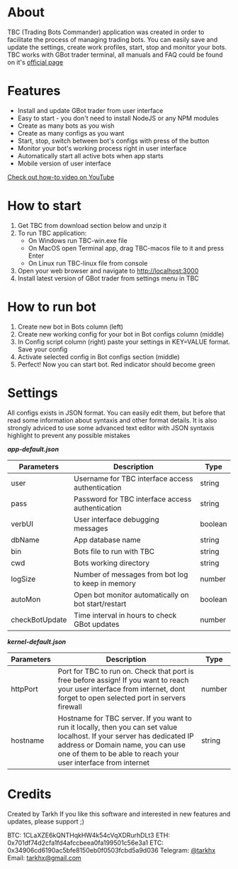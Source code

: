# About
TBC (Trading Bots Commander) application was created in order to facilitate the process of managing trading bots. You can easily save and update the settings, create work profiles, start, stop and monitor your bots. TBC works with GBot trader terminal, all manuals and FAQ could be found on it's [official page](https://gbot-trader.herokuapp.com)

# Features
- Install and update GBot trader from user interface
- Easy to start - you don't need to install NodeJS or any NPM modules
- Create as many bots as you wish
- Create as many configs as you want
- Start, stop, switch between bot's configs with press of the button
- Monitor your bot's working process right in user interface
- Automatically start all active bots when app starts
- Mobile version of user interface

[Check out how-to video on YouTube](https://youtu.be/EiCj8JwZo8I)

# How to start
1. Get TBC from download section below and unzip it
2. To run TBC application:
    - On Windows run TBC-win.exe file
    - On MacOS open Terminal app, drag TBC-macos file to it and press Enter
    - On Linux run TBC-linux file from console
3. Open your web browser and navigate to [http://localhost:3000](http://localhost:3000)
4. Install latest version of GBot trader from settings menu in TBC

# How to run bot
1. Create new bot in Bots column (left)
2. Create new working config for your bot in Bot configs column (middle)
3. In Config script column (right) paste your settings in KEY=VALUE format. Save your config
4. Activate selected config in Bot configs section (middle)
5. Perfect! Now you can start bot. Red indicator should become green

# Settings
All configs exists in JSON format. You can easily edit them, but before that read some information about syntaxis and other format details. It is also strongly adviced to use some advanced text editor with JSON syntaxis highlight to prevent any possible mistakes

***app-default.json***

| Parameters | Description | Type |
| --- | --- | --- |
| user | Username for TBC interface access authentication | string |
| pass | Password for TBC interface access authentication | string |
| verbUI | User interface debugging messages | boolean |
| dbName | App database name | string |
| bin | Bots file to run with TBC | string |
| cwd | Bots working directory | string |
| logSize | Number of messages from bot log to keep in memory | number |
| autoMon | Open bot monitor automatically on bot start/restart | boolean |
| checkBotUpdate | Time interval in hours to check GBot updates | number |

***kernel-default.json***

| Parameters | Description | Type |
| --- | --- | --- |
| httpPort | Port for TBC to run on. Check that port is free before assign! If you want to reach your user interface from internet, dont forget to open selected port in servers firewall | number |
| hostname | Hostname for TBC server. If you want to run it locally, then you can set value localhost. If your server has dedicated IP address or Domain name, you can use one of them to be able to reach your user interface from internet | string |

# Credits
Created by Tarkh
If you like this software and interested in new features and updates, please support ;)

BTC: 1CLaXZE6kQNTHqkHW4k54cVqXDRurhDLt3
ETH: 0x701df74d2cfa1fd4afccbeea0fa199501c56e3a1
ETC: 0x34906cd6190ac5bfe8150eb0f0503fcbd5a9d036
Telegram: [@tarkhx](https://t.me/tarkhx)
Email: [tarkhx@gmail.com](mailto:tarkhx@gmail.com)
